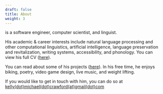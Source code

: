 ```yaml
---
draft: false
title: About
weight: 3
---
```


is a software engineer, computer scientist, and linguist.

His academic & career interests include natural language processing and other computational linguistics, artificial intelligence, language preservation and revitalization, writing systems, accessibility, and phonology. You can view his full CV ([here](/cv)).

You can read about some of his projects ([here](/projects)). In his free time, he enjoys biking, poetry, video game design, live music, and weight lifting.

If you would like to get in touch with him, you can do so at [kelly(dot)michael(dot)crawford(at)gmail(dot)com](mailto:kelly.michael.crawford@gmail.com)
